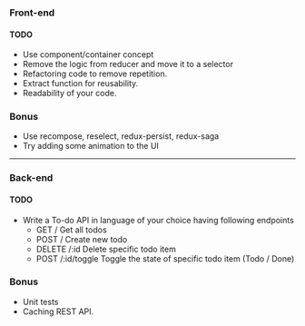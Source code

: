 ### Front-end

#### TODO

* Use component/container concept
* Remove the logic from reducer and move it to a selector
* Refactoring code to remove repetition.
* Extract function for reusability.
* Readability of your code.

### Bonus

* Use recompose, reselect, redux-persist, redux-saga
* Try adding some animation to the UI

---

### Back-end

#### TODO

* Write a To-do API in language of your choice having following endpoints
  * GET / Get all todos
  * POST / Create new todo
  * DELETE /:id Delete specific todo item
  * POST /:id/toggle Toggle the state of specific todo item (Todo / Done)

### Bonus

* Unit tests
* Caching REST API.
